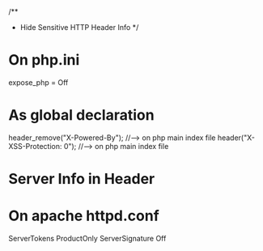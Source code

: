 /**
 * Hide Sensitive HTTP Header Info
 */
 
# On php.ini
expose_php = Off

# As global declaration
header_remove("X-Powered-By"); //--> on php main index file
header("X-XSS-Protection: 0");  //--> on php main index file

# Server Info in Header
# On apache httpd.conf
ServerTokens ProductOnly
ServerSignature Off
